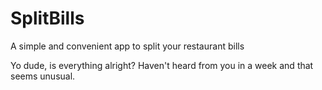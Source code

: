 # SplitBills
A simple and convenient app to split your restaurant bills

Yo dude, is everything alright? Haven't heard from you in a week and that seems unusual.
